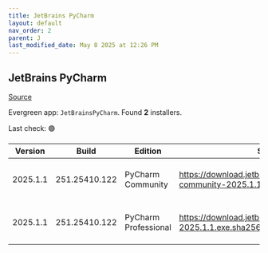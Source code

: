 ```yaml
---
title: JetBrains PyCharm
layout: default
nav_order: 2
parent: J
last_modified_date: May 8 2025 at 12:26 PM
---
```


## JetBrains PyCharm

[Source](https://www.jetbrains.com/)

Evergreen app: `JetBrainsPyCharm`. Found **2** installers.

Last check: 🟢

| Version  | Build         | Edition              | Sha256                                                                      | Date     | Size      | Type | URI                                                                                                                                          |
| -------- | ------------- | -------------------- | --------------------------------------------------------------------------- | -------- | --------- | ---- | -------------------------------------------------------------------------------------------------------------------------------------------- |
| 2025.1.1 | 251.25410.122 | PyCharm Community    | https://download.jetbrains.com/python/pycharm-community-2025.1.1.exe.sha256 | 8/5/2025 | 656494856 | exe  | [https://download.jetbrains.com/python/pycharm-community-2025.1.1.exe](https://download.jetbrains.com/python/pycharm-community-2025.1.1.exe) |
| 2025.1.1 | 251.25410.122 | PyCharm Professional | https://download.jetbrains.com/python/pycharm-2025.1.1.exe.sha256           | 8/5/2025 | 865918040 | exe  | [https://download.jetbrains.com/python/pycharm-2025.1.1.exe](https://download.jetbrains.com/python/pycharm-2025.1.1.exe)                     |
